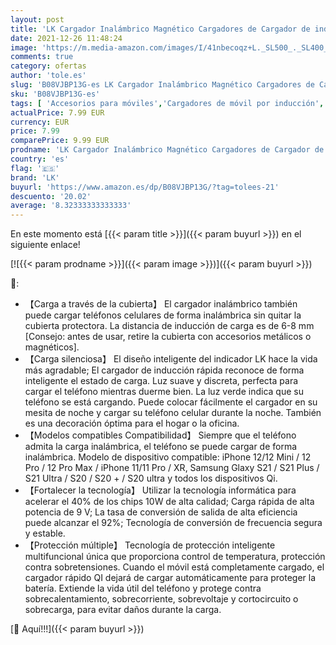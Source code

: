 ```yaml
---
layout: post
title: 'LK Cargador Inalámbrico Magnético Cargadores de Cargador de inducción Plegables  Rápido Wireless Charger para iPhone 12/12 Mini/12 Pro/12 Pro MAX y Todos los Dispositivos Qi  con Adaptador QC 3.0 '
date: 2021-12-26 11:48:24
image: 'https://m.media-amazon.com/images/I/41nbecoqz+L._SL500_._SL400_.jpg'
comments: true
category: ofertas
author: 'tole.es'
slug: 'B08VJBP13G-es LK Cargador Inalámbrico Magnético Cargadores de Cargador...'
sku: 'B08VJBP13G-es'
tags: [ 'Accesorios para móviles','Cargadores de móvil por inducción','Cargadores para móviles','Comunicación móvil y accesorios','Electrónica','iphone','lk', ]
actualPrice: 7.99 EUR
currency: EUR
price: 7.99
comparePrice: 9.99 EUR
prodname: 'LK Cargador Inalámbrico Magnético Cargadores de Cargador de inducción Plegables  Rápido Wireless Charger para iPhone 12/12 Mini/12 Pro/12 Pro MAX y Todos los Dispositivos Qi  con Adaptador QC 3.0 '
country: 'es'
flag: '🇪🇸'
brand: 'LK'
buyurl: 'https://www.amazon.es/dp/B08VJBP13G/?tag=tolees-21'
descuento: '20.02'
average: '8.32333333333333'
---
```


En este momento está [{{< param title >}}]({{< param buyurl >}}) en el siguiente enlace!

[![{{< param prodname >}}]({{< param image >}})]({{< param buyurl >}})

🔎:

- 【Carga a través de la cubierta】 El cargador inalámbrico también puede cargar teléfonos celulares de forma inalámbrica sin quitar la cubierta protectora. La distancia de inducción de carga es de 6-8 mm [Consejo: antes de usar, retire la cubierta con accesorios metálicos o magnéticos].
- 【Carga silenciosa】 El diseño inteligente del indicador LK hace la vida más agradable; El cargador de inducción rápida reconoce de forma inteligente el estado de carga. Luz suave y discreta, perfecta para cargar el teléfono mientras duerme bien. La luz verde indica que su teléfono se está cargando. Puede colocar fácilmente el cargador en su mesita de noche y cargar su teléfono celular durante la noche. También es una decoración óptima para el hogar o la oficina.
- 【Modelos compatibles Compatibilidad】 Siempre que el teléfono admita la carga inalámbrica, el teléfono se puede cargar de forma inalámbrica. Modelo de dispositivo compatible: iPhone 12/12 Mini / 12 Pro / 12 Pro Max / iPhone 11/11 Pro / XR, Samsung Glaxy S21 / S21 Plus / S21 Ultra / S20 / S20 + / S20 ultra y todos los dispositivos Qi.
- 【Fortalecer la tecnología】 Utilizar la tecnología informática para acelerar el 40% de los chips 10W de alta calidad; Carga rápida de alta potencia de 9 V; La tasa de conversión de salida de alta eficiencia puede alcanzar el 92%; Tecnología de conversión de frecuencia segura y estable.
- 【Protección múltiple】 Tecnología de protección inteligente multifuncional única que proporciona control de temperatura, protección contra sobretensiones. Cuando el móvil está completamente cargado, el cargador rápido QI dejará de cargar automáticamente para proteger la batería. Extiende la vida útil del teléfono y protege contra sobrecalentamiento, sobrecorriente, sobrevoltaje y cortocircuito o sobrecarga, para evitar daños durante la carga.

[🛒 Aquí!!!]({{< param buyurl >}})
